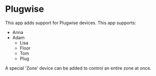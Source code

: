 # Plugwise

This app adds support for Plugwise devices. This app supports:

* Anna
* Adam
	* Lisa
	* Floor
	* Tom
	* Plug

A special 'Zone' device can be added to control an entire zone at once.